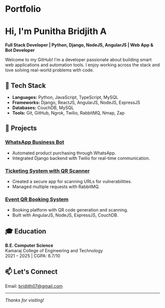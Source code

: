 # Portfolio

# Hi, I'm Punitha Bridjith A

**Full Stack Developer | Python, Django, NodeJS, AngularJS | Web App & Bot Developer**

Welcome to my GitHub! I'm a developer passionate about building smart web applications and automation tools. I enjoy working across the stack and love solving real-world problems with code.

## 🔧 Tech Stack
- **Languages:** Python, JavaScript, TypeScript, MySQL
- **Frameworks:** Django, ReactJS, AngularJS, NodeJS, ExpressJS
- **Databases:** CouchDB, MySQL
- **Tools:** Git, GitHub, Ngrok, Twilio, RabbitMQ, Nmap, Zap

## 💼 Projects

### [WhatsApp Business Bot](https://github.com/your-username/whatsapp-bot)
- Automated product purchasing through WhatsApp.
- Integrated Django backend with Twilio for real-time communication.

### [Ticketing System with QR Scanner](https://github.com/your-username/ticketing-system)
- Created a secure app for scanning URLs for vulnerabilities.
- Managed multiple requests with RabbitMQ.

### [Event QR Booking System](https://github.com/your-username/qr-event-system)
- Booking platform with QR code generation and scanning.
- Built with AngularJS, NodeJS, ExpressJS, CouchDB.

## 🎓 Education
**B.E. Computer Science**  
Kamaraj College of Engineering and Technology  
2021 – 2025 | CGPA: 6.7/10

## 📫 Let's Connect
Email: [bridjith07@gmail.com](mailto:bridjith07@gmail.com)

---

_Thanks for visiting!_
